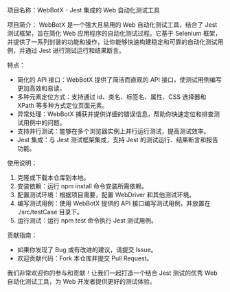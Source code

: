项目名称：WebBotX - Jest 集成的 Web 自动化测试工具

项目简介：
WebBotX 是一个强大且易用的 Web 自动化测试工具，结合了 Jest 测试框架，旨在简化 Web 应用程序的自动化测试过程。它基于 Selenium 框架，并提供了一系列封装的功能和操作，让你能够快速构建稳定和可靠的自动化测试用例，并通过 Jest 进行测试运行和结果断言。

特点：

-   简化的 API 接口：WebBotX 提供了简洁而直观的 API 接口，使测试用例编写更加高效和易读。
-   多种元素定位方式：支持通过 id、类名、标签名、属性、CSS 选择器和 XPath 等多种方式定位页面元素。
-   异常处理：WebBotX 捕获并提供详细的错误信息，帮助你快速定位和排查测试用例中的问题。
-   支持并行测试：能够在多个浏览器实例上并行运行测试，提高测试效率。
-   Jest 集成：与 Jest 测试框架集成，支持 Jest 的测试运行、结果断言和报告功能。

使用说明：

1. 克隆或下载本仓库到本地。
2. 安装依赖：运行 npm install 命令安装所需依赖。
3. 配置测试环境：根据项目需要，配置 WebDriver 和其他测试环境。
4. 编写测试用例：使用 WebBotX 提供的 API 接口编写测试用例，并放置在 ./src/testCase 目录下。
5. 运行测试：运行 npm test 命令执行 Jest 测试用例。

贡献指南：

-   如果你发现了 Bug 或有改进的建议，请提交 Issue。
-   欢迎贡献代码：Fork 本仓库并提交 Pull Request。

我们非常欢迎你的参与和贡献！让我们一起打造一个结合 Jest 测试的优秀 Web 自动化测试工具，为 Web 开发者提供更好的测试体验。
